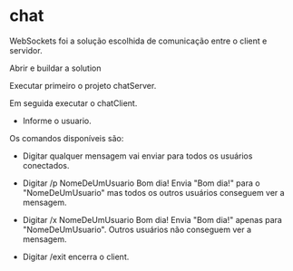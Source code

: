 # chat

WebSockets foi a solução escolhida de comunicação entre o client e servidor.

Abrir e buildar a solution

Executar primeiro o projeto chatServer.

Em seguida executar o chatClient.
* Informe o usuario.

Os comandos disponíveis são:
* Digitar qualquer mensagem vai enviar para todos os usuários conectados.

* Digitar /p NomeDeUmUsuario Bom dia!
    Envia "Bom dia!" para o "NomeDeUmUsuario" mas todos os outros usuários conseguem ver a mensagem.

* Digitar /x NomeDeUmUsuario Bom dia!
    Envia "Bom dia!" apenas para "NomeDeUmUsuario". Outros usuários não conseguem ver a mensagem.
   
* Digitar /exit encerra o client.
